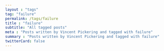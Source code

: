 ```yaml
---
layout : "tags"
tag: "failure"
permalink: /tags/failure
title : "failure"
subtitle: "All tagged posts"
meta : "Posts written by Vincent Pickering and tagged with failure"
summary : "Posts written by Vincent Pickering and tagged with failure"
twitterCard: false
---
```

